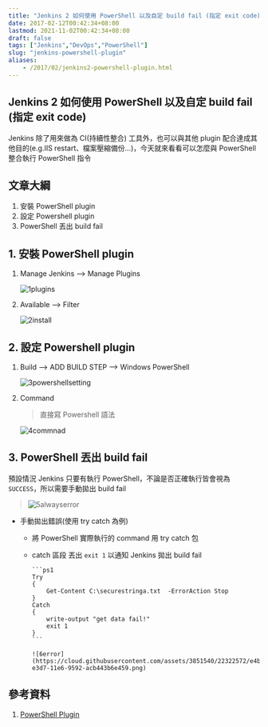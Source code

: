 ```yaml
---
title: "Jenkins 2 如何使用 PowerShell 以及自定 build fail (指定 exit code)"
date: 2017-02-12T00:42:34+08:00
lastmod: 2021-11-02T00:42:34+08:00
draft: false
tags: ["Jenkins","DevOps","PowerShell"]
slug: "jenkins-powershell-plugin"
aliases:
    - /2017/02/jenkins2-powershell-plugin.html
---
```

## Jenkins 2 如何使用 PowerShell 以及自定 build fail (指定 exit code)

Jenkins 除了用來做為 CI(持續性整合) 工具外，也可以與其他 plugin 配合達成其他目的(e.g.IIS restart、檔案壓縮備份...)，今天就來看看可以怎麼與 PowerShell 整合執行 PowerShell 指令

## 文章大綱

1. 安裝 PowerShell plugin
2. 設定 Powershell plugin
3. PowerShell 丟出 build fail

## 1. 安裝 PowerShell plugin

1. Manage Jenkins --> Manage Plugins

    ![1plugins](https://cloud.githubusercontent.com/assets/3851540/22322569/e4ad8e7c-e3d7-11e6-961b-a638e2e8c81c.png)

2. Available --> Filter

    ![2install](https://cloud.githubusercontent.com/assets/3851540/22322567/e4acf1a6-e3d7-11e6-9268-6c3dec063e8c.png)

## 2. 設定 Powershell plugin

1. Build --> ADD BUILD STEP --> Windows PowerShell

    ![3powershellsetting](https://cloud.githubusercontent.com/assets/3851540/22322568/e4adad08-e3d7-11e6-8a2a-5aabf2094305.png)

2. Command

    > 直接寫 Powershell 語法

    ![4commnad](https://cloud.githubusercontent.com/assets/3851540/22322570/e4af87d6-e3d7-11e6-9451-a82bd90e3358.png)

## 3. PowerShell 丟出 build fail

預設情況 Jenkins 只要有執行 PowerShell，不論是否正確執行皆會視為 `SUCCESS`，所以需要手動拋出 build fail

>![5alwayserror](https://cloud.githubusercontent.com/assets/3851540/22322571/e4b23cb0-e3d7-11e6-9c69-7953c771c5ec.png)

* 手動拋出錯誤(使用 try catch 為例)
  * 將 PowerShell 實際執行的 command 用 try catch 包
  * catch 區段 丟出 `exit 1` 以通知 Jenkins 拋出 build fail

        ```ps1
        Try
        {
            Get-Content C:\securestringa.txt  -ErrorAction Stop
        }
        Catch
        {
            write-output "get data fail!"
            exit 1
        }
        ```

        ![6error](https://cloud.githubusercontent.com/assets/3851540/22322572/e4b41e7c-e3d7-11e6-9592-acb443b6e459.png)

## 參考資料

1. [PowerShell Plugin](https://wiki.jenkins-ci.org/display/JENKINS/PowerShell+Plugin)
